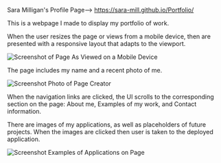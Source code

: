 Sara Milligan's Profile Page--> https://sara-mill.github.io/Portfolio/

This is a webpage I made to display my portfolio of work.

When the user resizes the page or views from a mobile device, then are presented with a responsive layout that adapts to the viewport.


![Screenshot of Page As Viewed on a Mobile Device](https://user-images.githubusercontent.com/106774866/180908961-f345da6b-019a-4b35-89a6-9cdd6f05efcb.png)


The page includes my name and a recent photo of me.


![Screenshot Photo of Page Creator](https://user-images.githubusercontent.com/106774866/180909305-afbe510b-9158-4a0d-b5bc-c22a1aca3c17.png)


When the navigation links are clicked, the UI scrolls to the corresponding section on the page: About me, Examples of my work, and Contact information.

There are images of my applications, as well as placeholders of future projects.  When the images are clicked then user is taken to the deployed application.


![Screenshot Examples of Applications on Page](https://user-images.githubusercontent.com/106774866/180909099-95f85f73-b991-4f71-98ca-7fa3d658cd88.png)

